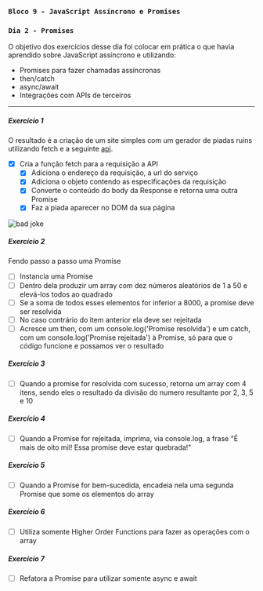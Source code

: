 ### `Bloco 9 - JavaScript Assíncrono e Promises`

### `Dia 2 - Promises`

O objetivo dos exercícios desse dia foi colocar em prática o que havia aprendido sobre JavaScript assíncrono e utilizando:

- Promises para fazer chamadas assíncronas
- then/catch
- async/await
- Integrações com APIs de terceiros

---

##### Exercício 1

O resultado é a criação de um site simples com um gerador de piadas ruins utilizando fetch e a seguinte [api](https://icanhazdadjoke.com/api).

- [x] Cria a função fetch para a requisição a API
  - [x] Adiciona o endereço da requisição, a url do serviço
  - [x] Adiciona o objeto contendo as especificações da requisição
  - [x] Converte o conteúdo do body da Response e retorna uma outra Promise
  - [x] Faz a piada aparecer no DOM da sua página

![bad joke](./img/bad_joke.png)

##### Exercício 2

Fendo passo a passo uma Promise

- [ ] Instancia uma Promise
- [ ] Dentro dela produzir um array com dez números aleatórios de 1 a 50 e elevá-los todos ao quadrado
- [ ] Se a soma de todos esses elementos for inferior a 8000, a promise deve ser resolvida
- [ ] No caso contrário do item anterior ela deve ser rejeitada
- [ ] Acresce um then, com um console.log('Promise resolvida') e um catch, com um console.log('Promise rejeitada') à Promise, só para que o código funcione e possamos ver o resultado

##### Exercício 3

- [ ] Quando a promise for resolvida com sucesso, retorna um array com 4 itens, sendo eles o resultado da divisão do numero resultante por 2, 3, 5 e 10

##### Exercício 4

- [ ] Quando a Promise for rejeitada, imprima, via console.log, a frase "É mais de oito mil! Essa promise deve estar quebrada!"

##### Exercício 5

- [ ] Quando a Promise for bem-sucedida, encadeia nela uma segunda Promise que some os elementos do array

##### Exercício 6

- [ ] Utiliza somente Higher Order Functions para fazer as operações com o array

##### Exercício 7

- [ ] Refatora a Promise para utilizar somente async e await
